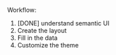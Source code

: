 Workflow:
1. [DONE] understand semantic UI
2. Create the layout 
3. Fill in the data
4. Customize the theme